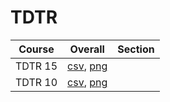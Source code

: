 # TDTR

| Course | Overall | Section |
| ------ | ------- | ------- |
| TDTR 15 | [csv](https://github.com/UCSD-Historical-Enrollment-Data//Users/ryanbatubara/Desktop/2024Spring/blob/main/overall/TDTR%2015.csv), [png](https://raw.githubusercontent.com/UCSD-Historical-Enrollment-Data//Users/ryanbatubara/Desktop/2024Spring/main/plot_overall/TDTR%2015.png) |  |
| TDTR 10 | [csv](https://github.com/UCSD-Historical-Enrollment-Data//Users/ryanbatubara/Desktop/2024Spring/blob/main/overall/TDTR%2010.csv), [png](https://raw.githubusercontent.com/UCSD-Historical-Enrollment-Data//Users/ryanbatubara/Desktop/2024Spring/main/plot_overall/TDTR%2010.png) |  |
